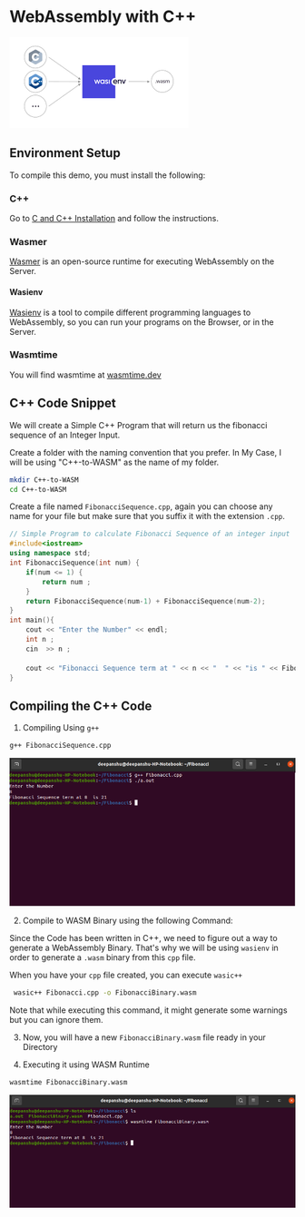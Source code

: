 # WebAssembly with C++

![C++ WebAssembly](/static/img/tutorial/C++WASI.png?raw=true)

## Environment Setup 

To compile this demo, you must install
the following:

### C++

Go to [C and C++ Installation](https://docs.microsoft.com/en-us/cpp/build/vscpp-step-0-installation?view=msvc-170)
and follow the instructions.

### Wasmer

[Wasmer](https://docs.wasmer.io/) is an open-source runtime for executing WebAssembly on the Server.

#### Wasienv

[Wasienv](https://github.com/wasienv/wasienv) is a tool to compile different programming languages to WebAssembly, so you can run your programs on the Browser, or in the Server.

### Wasmtime

You will find wasmtime at [wasmtime.dev](https://wasmtime.dev/)

## C++ Code Snippet

We will create a Simple C++ Program that will return us the fibonacci sequence of an Integer Input.

Create a folder with the naming convention that you prefer. In My Case, I will be using
"C++-to-WASM" as the name of my folder.

```bash
mkdir C++-to-WASM
cd C++-to-WASM
```

Create a file named `FibonacciSequence.cpp`, again you can choose any name for your file but make sure that you suffix it with the extension `.cpp`.

```C++
// Simple Program to calculate Fibonacci Sequence of an integer input
#include<iostream>
using namespace std;
int FibonacciSequence(int num) {
    if(num <= 1) {
        return num ;
    }
    return FibonacciSequence(num-1) + FibonacciSequence(num-2);
}
int main(){
    cout << "Enter the Number" << endl;
    int n ;
    cin  >> n ;
    
    cout << "Fibonacci Sequence term at " << n << "  " << "is " << FibonacciSequence(n) << endl;
}
```

## Compiling the C++ Code

1. Compiling Using `g++`

```bash
g++ FibonacciSequence.cpp
```
![C++ Screenshot1](/static/img/tutorial/C++ExecutionScreenshot.png?raw=true)

2. Compile to WASM Binary using the following Command:

Since the Code has been written in C++, we need to figure out a way to generate a WebAssembly Binary.
That's why we will be using `wasienv` in order to generate a `.wasm` binary from this `cpp` file.

When you have your `cpp` file created, you can execute `wasic++`

```bash
 wasic++ Fibonacci.cpp -o FibonacciBinary.wasm
```

Note that while executing this command, it might generate some warnings but you can ignore them.

3. Now, you will have a new `FibonacciBinary.wasm` file ready in your Directory

4. Executing it using WASM Runtime
```bash
wasmtime FibonacciBinary.wasm
```
![C++ Screenshot2](/static/img/tutorial/C++WasmScreenshot.png?raw=true)
